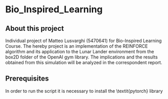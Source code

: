 # Bio_Inspired_Learning

## About this project
Individual project of Matteo Lusvarghi (5470641) for Bio-Inspired Learning Course. 
  The hereby project is an implementation of the REINFORCE algorithm and its application to the Lunar Lander environment
from the box2D folder of the OpenAI gym library. 
  The implications and the results obtained from this simulation will be analyzed in the correspondent report. 

## Prerequisites
In order to run the script it is necessary to install the \textit{pytorch} library 
